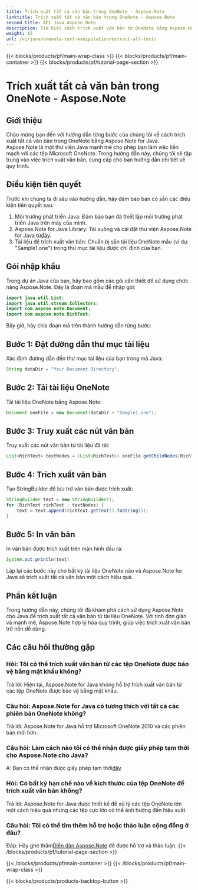 ```yaml
---
title: Trích xuất tất cả văn bản trong OneNote - Aspose.Note
linktitle: Trích xuất tất cả văn bản trong OneNote - Aspose.Note
second_title: API Java Aspose.Note
description: Tìm hiểu cách trích xuất văn bản từ OneNote bằng Aspose.Note for Java. Hướng dẫn toàn diện với hướng dẫn từng bước để trích xuất văn bản liền mạch.
weight: 15
url: /vi/java/onenote-text-manipulation/extract-all-text/
---
```


{{< blocks/products/pf/main-wrap-class >}}
{{< blocks/products/pf/main-container >}}
{{< blocks/products/pf/tutorial-page-section >}}

# Trích xuất tất cả văn bản trong OneNote - Aspose.Note

## Giới thiệu
Chào mừng bạn đến với hướng dẫn từng bước của chúng tôi về cách trích xuất tất cả văn bản trong OneNote bằng Aspose.Note for Java. Aspose.Note là một thư viện Java mạnh mẽ cho phép bạn làm việc liền mạch với các tệp Microsoft OneNote. Trong hướng dẫn này, chúng tôi sẽ tập trung vào việc trích xuất văn bản, cung cấp cho bạn hướng dẫn chi tiết về quy trình.
## Điều kiện tiên quyết
Trước khi chúng ta đi sâu vào hướng dẫn, hãy đảm bảo bạn có sẵn các điều kiện tiên quyết sau:
1. Môi trường phát triển Java: Đảm bảo bạn đã thiết lập môi trường phát triển Java trên máy của mình.
2.  Aspose.Note for Java Library: Tải xuống và cài đặt thư viện Aspose.Note for Java từ[đây](https://releases.aspose.com/note/java/).
3. Tài liệu để trích xuất văn bản: Chuẩn bị sẵn tài liệu OneNote mẫu (ví dụ: "Sample1.one") trong thư mục tài liệu được chỉ định của bạn.
## Gói nhập khẩu
Trong dự án Java của bạn, hãy bao gồm các gói cần thiết để sử dụng chức năng Aspose.Note. Đây là đoạn mã mẫu để nhập gói:
```java
import java.util.List;
import java.util.stream.Collectors;
import com.aspose.note.Document;
import com.aspose.note.RichText;
```
Bây giờ, hãy chia đoạn mã trên thành hướng dẫn từng bước:
## Bước 1: Đặt đường dẫn thư mục tài liệu
Xác định đường dẫn đến thư mục tài liệu của bạn trong mã Java:
```java
String dataDir = "Your Document Directory";
```
## Bước 2: Tải tài liệu OneNote
Tải tài liệu OneNote bằng Aspose.Note:
```java
Document oneFile = new Document(dataDir + "Sample1.one");
```
## Bước 3: Truy xuất các nút văn bản
Truy xuất các nút văn bản từ tài liệu đã tải:
```java
List<RichText> textNodes = (List<RichText>) oneFile.getChildNodes(RichText.class);
```
## Bước 4: Trích xuất văn bản
Tạo StringBuilder để lưu trữ văn bản được trích xuất:
```java
StringBuilder text = new StringBuilder();
for (RichText richText : textNodes) {
    text = text.append(richText.getText().toString());
}
```
## Bước 5: In văn bản
In văn bản được trích xuất trên màn hình đầu ra:
```java
System.out.println(text)
```
Lặp lại các bước này cho bất kỳ tài liệu OneNote nào và Aspose.Note for Java sẽ trích xuất tất cả văn bản một cách hiệu quả.
## Phần kết luận
Trong hướng dẫn này, chúng tôi đã khám phá cách sử dụng Aspose.Note cho Java để trích xuất tất cả văn bản từ tài liệu OneNote. Với tính đơn giản và mạnh mẽ, Aspose.Note hợp lý hóa quy trình, giúp việc trích xuất văn bản trở nên dễ dàng.
## Các câu hỏi thường gặp

### Hỏi: Tôi có thể trích xuất văn bản từ các tệp OneNote được bảo vệ bằng mật khẩu không?
Trả lời: Hiện tại, Aspose.Note for Java không hỗ trợ trích xuất văn bản từ các tệp OneNote được bảo vệ bằng mật khẩu.
### Câu hỏi: Aspose.Note for Java có tương thích với tất cả các phiên bản OneNote không?
Trả lời: Aspose.Note for Java hỗ trợ Microsoft OneNote 2010 và các phiên bản mới hơn.
### Câu hỏi: Làm cách nào tôi có thể nhận được giấy phép tạm thời cho Aspose.Note cho Java?
 A: Bạn có thể nhận được giấy phép tạm thời[đây](https://purchase.aspose.com/temporary-license/).
### Hỏi: Có bất kỳ hạn chế nào về kích thước của tệp OneNote để trích xuất văn bản không?
Trả lời: Aspose.Note for Java được thiết kế để xử lý các tệp OneNote lớn một cách hiệu quả nhưng các tệp cực lớn có thể ảnh hưởng đến hiệu suất.
### Câu hỏi: Tôi có thể tìm thêm hỗ trợ hoặc thảo luận cộng đồng ở đâu?
 Đáp: Hãy ghé thăm[Diễn đàn Aspose.Note](https://forum.aspose.com/c/note/28) để được hỗ trợ và thảo luận.
{{< /blocks/products/pf/tutorial-page-section >}}

{{< /blocks/products/pf/main-container >}}
{{< /blocks/products/pf/main-wrap-class >}}

{{< blocks/products/products-backtop-button >}}
